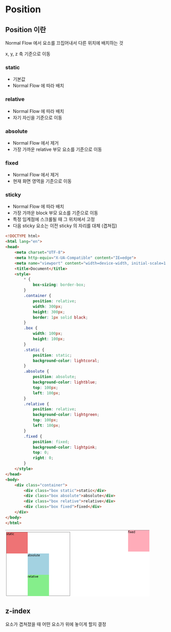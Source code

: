 # Position

## Position 이란

Normal Flow 에서 요소를 끄집어내서 다른 위치에 배치하는 것

x, y, z 축 기준으로 이동

### static

- 기본값
- Normal Flow 에 따라 배치

### relative

- Normal Flow 에 따라 배치
- 자기 자신을 기준으로 이동

### absolute

- Normal Flow 에서 제거
- 가장 가까운 relative 부모 요소를 기준으로 이동

### fixed

- Normal Flow 에서 제거
- 현재 화면 영역을 기준으로 이동

### sticky

- Normal Flow 에 따라 배치
- 가장 가까운 block 부모 요소를 기준으로 이동
- 특정 임계점에 스크롤될 때 그 위치에서 고정
- 다음 sticky 요소는 이전 sticky 의 자리를 대체 (겹쳐집)

```html
<!DOCTYPE html>
<html lang="en">
<head>
    <meta charset="UTF-8">
    <meta http-equiv="X-UA-Compatible" content="IE=edge">
    <meta name="viewport" content="width=device-width, initial-scale=1.0">
    <title>Document</title>
    <style>
        * {
            box-sizing: border-box;
        }
        .container {
            position: relative;
            width: 300px;
            height: 300px;
            border: 1px solid black;
        }
        .box {
            width: 100px;
            height: 100px;
        }
        .static {
            position: static;
            background-color: lightcoral;
        }
        .absolute {
            position: absolute;
            background-color: lightblue;
            top: 100px;
            left: 100px;
        }
        .relative {
            position: relative;
            background-color: lightgreen;
            top: 100px;
            left: 100px;
        }
        .fixed {
            position: fixed;
            background-color: lightpink;
            top: 0;
            right: 0;
        }
    </style>
</head>
<body>
    <div class="container">
        <div class="box static">static</div>
        <div class="box absolute">absolute</div>
        <div class="box relative">relative</div>
        <div class="box fixed">fixed</div>
    </div>
</body>
</html>
```

![position](position1.png)

## z-index

요소가 겹쳐졌을 때 어떤 요소가 위에 놓이게 할지 결정
